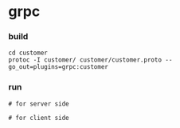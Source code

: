 # grpc

### build

```
cd customer
protoc -I customer/ customer/customer.proto --go_out=plugins=grpc:customer
```

### run

```
# for server side
```

```
# for client side

```
